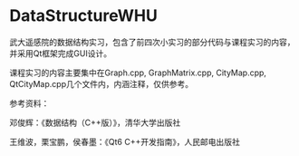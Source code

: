 # DataStructureWHU
武大遥感院的数据结构实习，包含了前四次小实习的部分代码与课程实习的内容，并采用Qt框架完成GUI设计。

课程实习的内容主要集中在Graph.cpp, GraphMatrix.cpp, CityMap.cpp, QtCityMap.cpp几个文件内，内涵注释，仅供参考。



参考资料：

邓俊辉：《数据结构（C++版）》，清华大学出版社

王维波，栗宝鹏，侯春墨：《Qt6 C++开发指南》，人民邮电出版社
